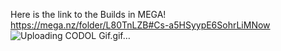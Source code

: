 Here is the link to the Builds in MEGA!
https://mega.nz/folder/L80TnLZB#Cs-a5HSyypE6SohrLiMNow
![Uploading CODOL Gif.gif…]()

